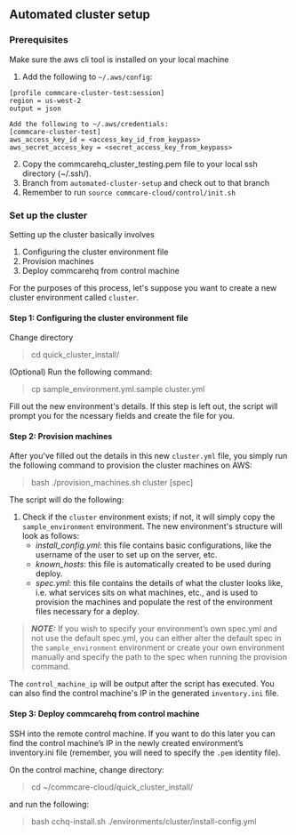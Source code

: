 ## Automated cluster setup

### Prerequisites
Make sure the aws cli tool is installed on your local machine

1) Add the following to `~/.aws/config`:

```
[profile commcare-cluster-test:session]
region = us-west-2
output = json

Add the following to ~/.aws/credentials:
[commcare-cluster-test]
aws_access_key_id = <access_key_id_from_keypass>
aws_secret_access_key = <secret_access_key_from_keypass>
```

2) Copy the commcarehq_cluster_testing.pem file to your local ssh directory (~/.ssh/). 
3) Branch from `automated-cluster-setup` and check out to that branch
4) Remember to run `source commcare-cloud/control/init.sh`

### Set up the cluster

Setting up the cluster basically involves
1) Configuring the cluster environment file
2) Provision machines
3) Deploy commcarehq from control machine

For the purposes of this process, let's suppose you want to create a new cluster environment called `cluster`.

#### Step 1: Configuring the cluster environment file
Change directory 
> cd quick_cluster_install/

(Optional) Run the following command:
> cp sample_environment.yml.sample cluster.yml 

Fill out the new environment's details. If this step is left out, the script will prompt you for the ncessary fields and create the file for you.

#### Step 2: Provision machines

After you've filled out the details in this new `cluster.yml` file, you simply run the following command to provision
the cluster machines on AWS:
> bash ./provision_machines.sh cluster [spec]

The script will do the following:
1) Check if the `cluster` environment exists; if not, it will simply copy the `sample_environment` environment. 
   The new environment's structure will look as follows:
    - _install_config.yml_: this file contains basic configurations, like the username of the user to set up on the server, etc.
    - _known_hosts_: this file is automatically created to be used during deploy.
    - _spec.yml_: this file contains the details of what the cluster looks like, i.e. what services sits on what machines, etc., and is used to provision the machines and populate the rest of the environment files necessary for a deploy.

> **_NOTE:_** 
> If you wish to specify your environment’s own spec.yml and not use the default spec.yml, you can either alter the default spec in the `sample_environment` 
> environment or create your own environment manually and specify the path to the spec when running the provision command.

The `control_machine_ip` will be output after the script has executed. You can also find the control machine's IP in the generated `inventory.ini` file.

#### Step 3: Deploy commcarehq from control machine
SSH into the remote control machine. If you want to do this later you can find the control machine’s IP in the newly created environment’s inventory.ini file (remember, you will need to specify the `.pem` identity file).

On the control machine, change directory:
> cd ~/commcare-cloud/quick_cluster_install/

and run the following:
> bash cchq-install.sh ./environments/cluster/install-config.yml